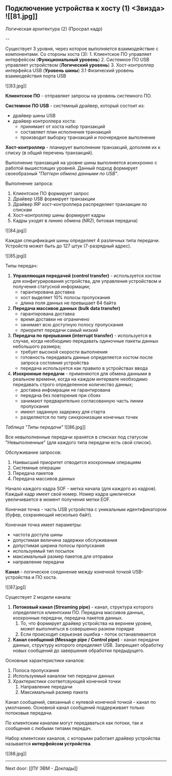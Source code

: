 Подключение устройства к хосту (1)
<Звизда>
![[81.jpg]]
--

Логическая архитектура (2) (Просрал кадр)

-- 

Существует 3 уровня, через которое выполняется взаимодействие с компонентами. 
Со стороны хоста (3):
	1. Клиентское ПО управляет интерфейсом (**Функциональный уровень**)
	2. Системное ПО USB управляет устройством (**Логический уровень**)
	3. Хост-контроллер интерфейса USB (**Уровень шины**)
		3.1 Физический уровень взаимодействия порта USB
		

![[83.jpg]]

**Клиентское ПО**  - отправляет запросы на уровень системного ПО.

**Системное ПО USB** - системный драйвер, который состоит из:
- драйвер шины USB
- драйвер контроллера хоста:
	- принимает от хоста набор транзакций
	- составляет план исполнения транзакций
	- производит выборку транзакций и поочередное выполнение

**Хост-контроллер** - планирует выполнение транзакций, дополняя их к списку (в общий перечень транзакций).

Выполнение транзакций на уровне шины выполняется асинхронно с работой вышестоящих уровней. Данный подход формирует своеобразный *"Паттерн обмена данными по USB"*.

Выполнение запроса:
1. Клиентское ПО формирует запрос
2. Драйвер USB формирует транзакции
3. Драйвер IRP хост-контроллера распределяет транзакции по спискам
4. Хост-контроллер шины формирует кадры
5. Кадры уходят в линию обмена (NRZI, битовая передача)

![[84.jpg]]

Каждая спецификация шины определяет 4 различных типа передачи. Устройств может быть до 127 штук (7-разрядный адрес).

![[85.jpg]]

Типы передач:
1. **Управляющая передачей (control transfer)** - используется хостом для конфигурирования устройства, для управления устройством и получения статусной информации; 
	- гарантирована доставка
	- хост выделяет 10% полосы пропускания
	- длина поля данных не превышает 64 байта
2. **Передача массивов данных (bulk data transfer)** 
	- гарантирована доставка
	- время доставки не ограничено
	- занимает всю доступную полосу пропускания
	- приоритет передачи самый низкий
3. **Передача по прерывания (interrupt transfer)** - используется в случае, когда необходимо передавать одиночные пакеты данных небольшого размера;
	- требует высокой скорости выполнения
	- готовность передавать данные определяется хостом после запроса состояния устройства
	- передача используется как правило в устройствах ввода 
4. **Изохронные передачи** - применяются для обмена данными в реальном времени, когда на каждом интервале необходимо передавать строго определенное количество данных;
	- доставка инфомрации не гарантирована
	- передача без повторения при сбоях
	- занимают предварительно согласованную часть линии пропускания
	- имеют заданную задержку для старта
	- разделяются по типу синхронизации конечных точек

*Таблица "Типы передачи"*
![[86.jpg]]

Все невыполненные передачи хранятся в списках под статусом "Невыполненные" (для каждого типа передачи есть свой список). 

Обслуживание запросов:
1. Наивысший приоритет отводится изохронным операциям
2. Системные операции
3. Передача пакетов
4. Передача массивов данных

Начало каждого кадра SOF - метка начала (для каждого из кадров). Каждый кадр имеет свой номер. 
Номер кадра циклически увеличивается в момент получения метки EOF. 

Конечная точка - часть USB устройства с уникальным идентификатором (буфер, сохраняющий несколько байт).

Конечная точка имеет параметры:
- частота доступа шины
- допустимая величина задержки обслуживания
- допустимая ширина полосы пропускания
- используемый тип посылок
- максимальный размер пакетов для отправки
- направление передачи

**Канал** - логическое соединение между конечной точкой USB-устройства и ПО хоста.

![[87.jpg]]



Существует 2 модели канала:
1. **Потоковый канал (Streaming pipe)** - канал, структура которого определяется клиентским ПО. Передача массивов данных, изохронные передачи, передача пакетов данных. 
	1. То, что формирует драйвер устройства на верхнем уровне,  может выполняться в совершенно разном порядке
	2. Если происходит серьезная ошибка - поток останавливается
2. **Канал сообщений (Message pipe / Control pipe)** - канал передачи данных, структуру которого определяет USB. Запрещает обработку новых сообщений до завершения обработки предыдущего. 

Основные характеристики каналов:
1. Полоса пропускания 
2. Используемый каналом тип передачи данных 
3. Храктеристики соответсвующей конечной точки 
	1. Направление передачи
	2. Максимальный размер пакета 

Канал сообщений, связанный с нулевой конечной точкой - канал по умолчанию. 
Основной канал сообщений поддерживает только потоковые передачи. 

По клиентским каналам могут передаваться как потоки, так и сообщения с любыми типами передач. 

Набор клиентских каналов, с которыми работает драйвер устройства называется **интерфейсом устройства**.

![[88.jpg]]

---

Next door: [[ПУ ЭВМ - Доклады]]

